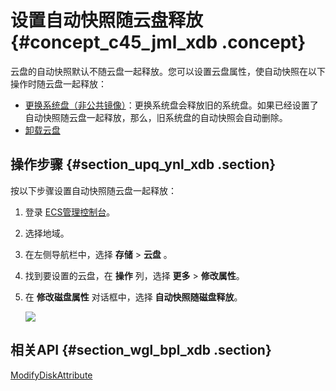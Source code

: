 # 设置自动快照随云盘释放 {#concept_c45_jml_xdb .concept}

云盘的自动快照默认不随云盘一起释放。您可以设置云盘属性，使自动快照在以下操作时随云盘一起释放：

-   [更换系统盘（非公共镜像）](intl.zh-CN/用户指南/云盘/更换系统盘（非公共镜像）.md#)：更换系统盘会释放旧的系统盘。如果已经设置了自动快照随云盘一起释放，那么，旧系统盘的自动快照会自动删除。
-   [卸载云盘](intl.zh-CN/用户指南/云盘/卸载云盘.md#)

## 操作步骤 {#section_upq_ynl_xdb .section}

按以下步骤设置自动快照随云盘一起释放：

1.  登录 [ECS管理控制台](https://ecs.console.aliyun.com/#/home)。
2.  选择地域。
3.  在左侧导航栏中，选择 **存储** \> **云盘** 。
4.  找到要设置的云盘，在 **操作** 列，选择 **更多** \> **修改属性**。
5.  在 **修改磁盘属性** 对话框中，选择 **自动快照随磁盘释放**。

    ![](http://static-aliyun-doc.oss-cn-hangzhou.aliyuncs.com/assets/img/9690/4573_zh-CN.png)


## 相关API {#section_wgl_bpl_xdb .section}

[ModifyDiskAttribute](../intl.zh-CN/API参考/磁盘/ModifyDiskAttribute.md#)

